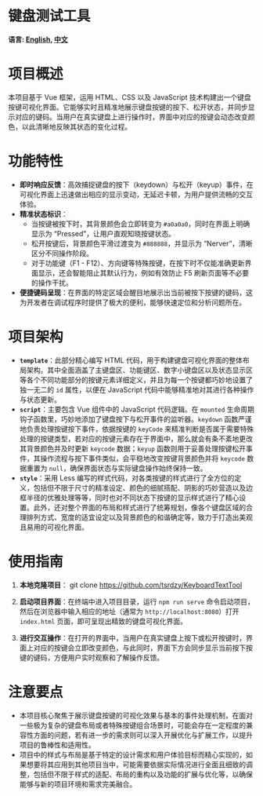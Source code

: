 # 键盘测试工具

 **语言: [English](README.md), [中文](README_zh.md)**

# **项目概述**
本项目基于 Vue 框架，运用 HTML、CSS 以及 JavaScript 技术构建出一个键盘按键可视化界面。它能够实时且精准地展示键盘按键的按下、松开状态，并同步显示对应的键码。当用户在真实键盘上进行操作时，界面中对应的按键会动态改变颜色，以此清晰地反映其状态的变化过程。

# **功能特性**
- **即时响应反馈**：高效捕捉键盘的按下（keydown）与松开（keyup）事件，在可视化界面上迅速做出相应的显示变动，无延迟卡顿，为用户提供流畅的交互体验。
- **精准状态标识**：
    - 当按键被按下时，其背景颜色会立即转变为 `#a0a0a0`，同时在界面上明确显示为 “Pressed”，让用户直观知晓按键状态。
    - 松开按键后，背景颜色平滑过渡变为 `#888888`，并显示为 “Nerver”，清晰区分不同操作阶段。
    - 对于功能键（F1 - F12）、方向键等特殊按键，在按下时不仅能准确更新界面显示，还会智能阻止其默认行为，例如有效防止 F5 刷新页面等不必要的操作干扰。
- **便捷键码呈现**：在界面的特定区域会醒目地展示出当前被按下按键的键码，这为开发者在调试程序时提供了极大的便利，能够快速定位和分析问题所在。

# **项目架构**
- **`template`**：此部分精心编写 HTML 代码，用于构建键盘可视化界面的整体布局架构。其中全面涵盖了主键盘区、功能键区、数字小键盘区以及状态显示区等各个不同功能部分的按键元素详细定义，并且为每一个按键都巧妙地设置了独一无二的 `id` 属性，以便在 JavaScript 代码中能够精准地对其进行各种操作与状态更新。
- **`script`**：主要包含 Vue 组件中的 JavaScript 代码逻辑。在 `mounted` 生命周期钩子函数里，巧妙地添加了键盘按下与松开事件的监听器。`keydown` 函数严谨地负责处理按键按下事件，依据按键的 `keyCode` 来精准判断是否属于需要特殊处理的按键类型，若对应的按键元素存在于界面中，那么就会有条不紊地更改其背景颜色并及时更新 `keycode` 数据；`keyup` 函数则用于妥善处理按键松开事件，其操作流程与按下事件类似，会平稳地改变按键背景颜色并将 `keycode` 数据重置为 `null`，确保界面状态与实际键盘操作始终保持一致。
- **`style`**：采用 Less 编写的样式代码，对各类按键的样式进行了全方位的定义，包括但不限于尺寸的精准设定、颜色的细腻搭配、阴影的巧妙营造以及边框半径的优雅处理等等，同时也对不同状态下按键的显示样式进行了精心设置。此外，还对整个界面的布局和样式进行了统筹规划，像各个键盘区域的合理排列方式、宽度的适宜设定以及背景颜色的和谐确定等，致力于打造出美观且易用的可视化界面。

# **使用指南**
1. **本地克隆项目**：
git clone https://github.com/tsrdzy/KeyboardTextTool

2. **启动项目界面**：在终端中进入项目目录，运行 `npm run serve` 命令启动项目，然后在浏览器中输入相应的地址（通常为 `http://localhost:8080`）打开 `index.html` 页面，即可呈现出精致的键盘可视化界面。
3. **进行交互操作**：在打开的界面中，当用户在真实键盘上按下或松开按键时，界面上对应的按键会立即改变颜色，与此同时，界面下方会同步显示当前按下按键的键码，方便用户实时观察和了解操作反馈。

# **注意要点**
- 本项目核心聚焦于展示键盘按键的可视化效果与基本的事件处理机制，在面对一些极为复杂的键盘布局或者特殊按键组合场景时，可能会存在一定程度的兼容性方面的问题，若有进一步的需求则可以深入开展优化与扩展工作，以提升项目的鲁棒性和适用性。
- 项目中的样式与布局是基于特定的设计需求和用户体验目标而精心实现的，如果想要将其应用到其他项目当中，可能需要依据实际情况进行全面且细致的调整，包括但不限于样式的适配、布局的重构以及功能的扩展与优化等，以确保能够与新的项目环境和需求完美融合。
